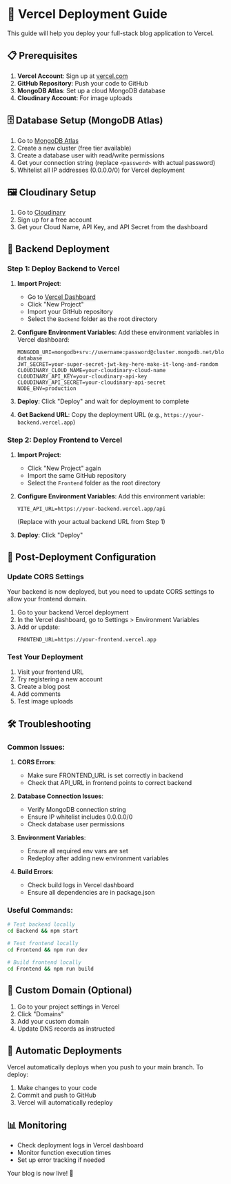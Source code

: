 # 🚀 Vercel Deployment Guide

This guide will help you deploy your full-stack blog application to Vercel.

## 📋 Prerequisites

1. **Vercel Account**: Sign up at [vercel.com](https://vercel.com)
2. **GitHub Repository**: Push your code to GitHub
3. **MongoDB Atlas**: Set up a cloud MongoDB database
4. **Cloudinary Account**: For image uploads

## 🗄️ Database Setup (MongoDB Atlas)

1. Go to [MongoDB Atlas](https://www.mongodb.com/atlas)
2. Create a new cluster (free tier available)
3. Create a database user with read/write permissions
4. Get your connection string (replace `<password>` with actual password)
5. Whitelist all IP addresses (0.0.0.0/0) for Vercel deployment

## 🖼️ Cloudinary Setup

1. Go to [Cloudinary](https://cloudinary.com)
2. Sign up for a free account
3. Get your Cloud Name, API Key, and API Secret from the dashboard

## 🚀 Backend Deployment

### Step 1: Deploy Backend to Vercel

1. **Import Project**:
   - Go to [Vercel Dashboard](https://vercel.com/dashboard)
   - Click "New Project"
   - Import your GitHub repository
   - Select the `Backend` folder as the root directory

2. **Configure Environment Variables**:
   Add these environment variables in Vercel dashboard:
   ```
   MONGODB_URI=mongodb+srv://username:password@cluster.mongodb.net/blog-database
   JWT_SECRET=your-super-secret-jwt-key-here-make-it-long-and-random
   CLOUDINARY_CLOUD_NAME=your-cloudinary-cloud-name
   CLOUDINARY_API_KEY=your-cloudinary-api-key
   CLOUDINARY_API_SECRET=your-cloudinary-api-secret
   NODE_ENV=production
   ```

3. **Deploy**: Click "Deploy" and wait for deployment to complete

4. **Get Backend URL**: Copy the deployment URL (e.g., `https://your-backend.vercel.app`)

### Step 2: Deploy Frontend to Vercel

1. **Import Project**:
   - Click "New Project" again
   - Import the same GitHub repository
   - Select the `Frontend` folder as the root directory

2. **Configure Environment Variables**:
   Add this environment variable:
   ```
   VITE_API_URL=https://your-backend.vercel.app/api
   ```
   (Replace with your actual backend URL from Step 1)

3. **Deploy**: Click "Deploy"

## 🔧 Post-Deployment Configuration

### Update CORS Settings

Your backend is now deployed, but you need to update CORS settings to allow your frontend domain.

1. Go to your backend Vercel deployment
2. In the Vercel dashboard, go to Settings > Environment Variables
3. Add or update:
   ```
   FRONTEND_URL=https://your-frontend.vercel.app
   ```

### Test Your Deployment

1. Visit your frontend URL
2. Try registering a new account
3. Create a blog post
4. Add comments
5. Test image uploads

## 🛠️ Troubleshooting

### Common Issues:

1. **CORS Errors**:
   - Make sure FRONTEND_URL is set correctly in backend
   - Check that API_URL in frontend points to correct backend

2. **Database Connection Issues**:
   - Verify MongoDB connection string
   - Ensure IP whitelist includes 0.0.0.0/0
   - Check database user permissions

3. **Environment Variables**:
   - Ensure all required env vars are set
   - Redeploy after adding new environment variables

4. **Build Errors**:
   - Check build logs in Vercel dashboard
   - Ensure all dependencies are in package.json

### Useful Commands:

```bash
# Test backend locally
cd Backend && npm start

# Test frontend locally
cd Frontend && npm run dev

# Build frontend locally
cd Frontend && npm run build
```

## 📱 Custom Domain (Optional)

1. Go to your project settings in Vercel
2. Click "Domains"
3. Add your custom domain
4. Update DNS records as instructed

## 🔄 Automatic Deployments

Vercel automatically deploys when you push to your main branch. To deploy:

1. Make changes to your code
2. Commit and push to GitHub
3. Vercel will automatically redeploy

## 📊 Monitoring

- Check deployment logs in Vercel dashboard
- Monitor function execution times
- Set up error tracking if needed

Your blog is now live! 🎉
